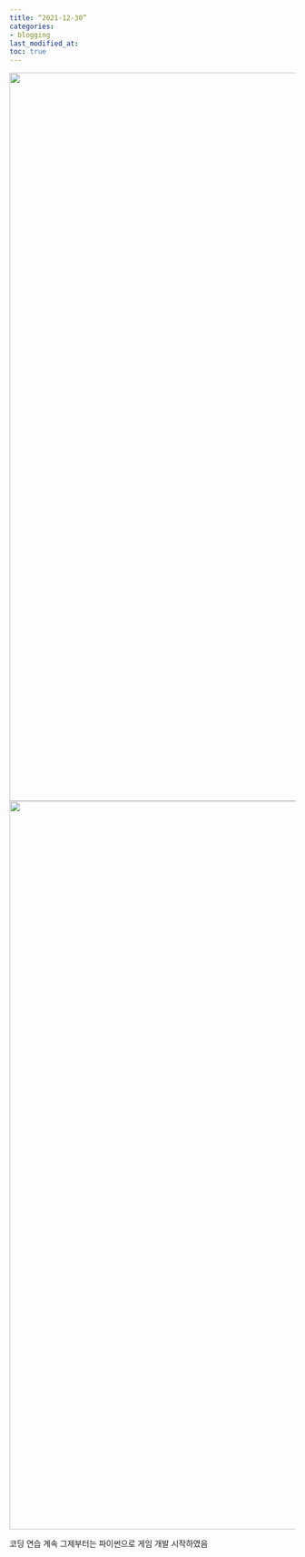 ```yaml
---
title: “2021-12-30”
categories:
- blogging
last_modified_at: 
toc: true
---
```

<img width="1280" src="https://user-images.githubusercontent.com/94824295/147713809-e12e033c-683c-4355-acc7-41d637202424.png">
<img width="1280" src="https://user-images.githubusercontent.com/94824295/147713813-3b5edbb5-c1c5-4fa5-9b7e-823522d84b1d.png">

코딩 연습 계속
그제부터는 파이썬으로 게임 개발 시작하였음
